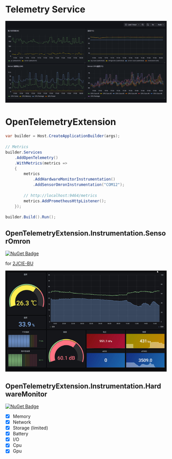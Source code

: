 # Telemetry Service

![Grafana](https://github.com/usausa/opentelemetry-extension/blob/main/Document/telemetry.png)

# OpenTelemetryExtension

```csharp
var builder = Host.CreateApplicationBuilder(args);

// Metrics
builder.Services
    .AddOpenTelemetry()
    .WithMetrics(metrics =>
    {
        metrics
            .AddHardwareMonitorInstrumentation()
            .AddSensorOmronInstrumentation("COM12");

        // http://localhost:9464/metrics
        metrics.AddPrometheusHttpListener();
    });

builder.Build().Run();
```

## OpenTelemetryExtension.Instrumentation.SensorOmron

[![NuGet Badge](https://buildstats.info/nuget/OpenTelemetryExtension.Instrumentation.SensorOmron)](https://www.nuget.org/packages/OpenTelemetryExtension.Instrumentation.SensorOmron/)

for [2JCIE-BU](https://www.fa.omron.co.jp/products/family/3724/lineup.html)

![Grafana](https://github.com/usausa/opentelemetry-extension/blob/main/Document/sensor.png)

## OpenTelemetryExtension.Instrumentation.HardwareMonitor

[![NuGet Badge](https://buildstats.info/nuget/OpenTelemetryExtension.Instrumentation.HardwareMonitor)](https://www.nuget.org/packages/OpenTelemetryExtension.Instrumentation.HardwareMonitor/)

- [X] Memory
- [X] Network
- [X] Storage (limited)
- [X] Battery
- [X] I/O
- [X] Cpu
- [X] Gpu
